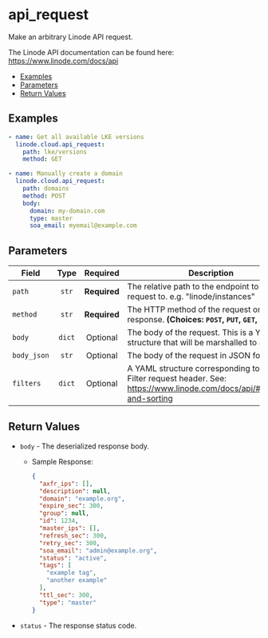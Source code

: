 # api_request

Make an arbitrary Linode API request.

The Linode API documentation can be found here: https://www.linode.com/docs/api


- [Examples](#examples)
- [Parameters](#parameters)
- [Return Values](#return-values)

## Examples

```yaml
- name: Get all available LKE versions
  linode.cloud.api_request:
    path: lke/versions
    method: GET
```

```yaml
- name: Manually create a domain
  linode.cloud.api_request:
    path: domains
    method: POST
    body:
      domain: my-domain.com
      type: master
      soa_email: myemail@example.com
```










## Parameters

| Field     | Type | Required | Description                                                                  |
|-----------|------|----------|------------------------------------------------------------------------------|
| `path` | <center>`str`</center> | <center>**Required**</center> | The relative path to the endpoint to make a request to. e.g. "linode/instances"   |
| `method` | <center>`str`</center> | <center>**Required**</center> | The HTTP method of the request or response.  **(Choices: `POST`, `PUT`, `GET`, `DELETE`)** |
| `body` | <center>`dict`</center> | <center>Optional</center> | The body of the request. This is a YAML structure that will be marshalled to JSON.   |
| `body_json` | <center>`str`</center> | <center>Optional</center> | The body of the request in JSON format.   |
| `filters` | <center>`dict`</center> | <center>Optional</center> | A YAML structure corresponding to the X-Filter request header. See: https://www.linode.com/docs/api/#filtering-and-sorting   |






## Return Values

- `body` - The deserialized response body.

    - Sample Response:
        ```json
        {
          "axfr_ips": [],
          "description": null,
          "domain": "example.org",
          "expire_sec": 300,
          "group": null,
          "id": 1234,
          "master_ips": [],
          "refresh_sec": 300,
          "retry_sec": 300,
          "soa_email": "admin@example.org",
          "status": "active",
          "tags": [
            "example tag",
            "another example"
          ],
          "ttl_sec": 300,
          "type": "master"
        }
        ```


- `status` - The response status code.


